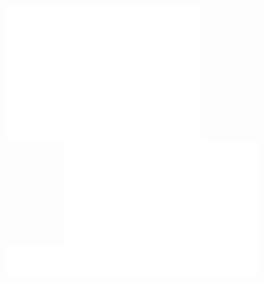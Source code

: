 [//]: # (![Metrics]&#40;/metrics.base.svg&#41;)

[//]: # (![Metrics]&#40;/metrics.plugin.languages.indepth.svg&#41;)

[//]: # (![Metrics]&#40;/metrics.plugin.achievements.compact.svg&#41;)

[//]: # (![Metrics]&#40;/metrics.plugin.anilist.characters.svg&#41;)

[//]: # (![Metrics]&#40;/metrics.plugin.youtubemusic.svg&#41;)

[//]: # (![Metrics]&#40;/metrics.plugin.lastfm.svg&#41;)



[<img align="left" width="390" alt="❄️" src="https://raw.githubusercontent.com/not-lucky/not-lucky/main/metrics.base.svg">](#)
[<img align="right" width="390" alt="❄️" src="https://raw.githubusercontent.com/not-lucky/not-lucky/main/metrics.plugin.languages.indepth.svg">](#)
[<img alt="❄️" src="https://raw.githubusercontent.com/not-lucky/not-lucky/main/metrics.plugin.achievements.compact.svg">](#)

